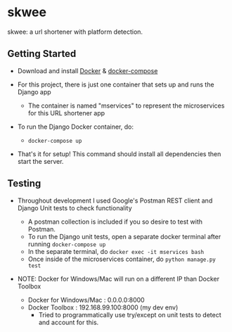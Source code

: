 # skwee
skwee: a url shortener with platform detection.

## Getting Started
- Download and install [Docker](https://docs.docker.com/engine/installation/) & [docker-compose](https://docs.docker.com/compose/install/)
- For this project, there is just one container that sets up and runs the Django app
   - The container is named "mservices" to represent the microservices for this URL shortener app
- To run the Django Docker container, do:
   - `docker-compose up`

- That's it for setup! This command should install all dependencies then start the server.

## Testing
- Throughout development I used Google's Postman REST client and Django Unit tests to check functionality
   - A postman collection is included if you so desire to test with Postman.
   - To run the Django unit tests, open a separate docker terminal after running `docker-compose up`
   - In the separate terminal, do `docker exec -it mservices bash`
   - Once inside of the microservices container, do `python manage.py test`

- NOTE: Docker for Windows/Mac will run on a different IP than Docker Toolbox
   - Docker for Windows/Mac : 0.0.0.0:8000
   - Docker Toolbox : 192.168.99.100:8000 (my dev env)
      - Tried to programmatically use try/except on unit tests to detect and account for this.
